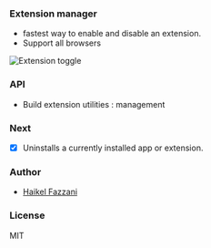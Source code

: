 ### Extension manager
- fastest way to enable and disable an extension.
- Support all browsers

![Extension toggle](https://i.ibb.co/5BTmQWn/Capture.png)

### API
- Build extension utilities : management

### Next
- [x] Uninstalls a currently installed app or extension.

### Author
- [Haikel Fazzani](https://github.com/haikelfazzani)

### License
MIT